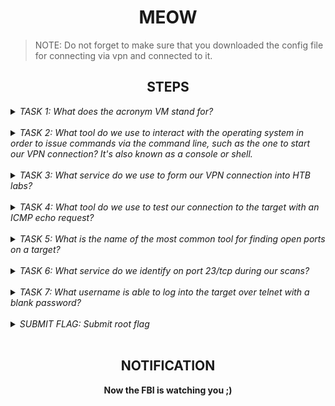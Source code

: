 <h1 align="center">MEOW</h1>

> NOTE: Do not forget to make sure that you downloaded the config file for connecting via vpn and connected to it. 

<h2 align="center">STEPS</h2>

<details> 
    <summary>
        <i>TASK 1: What does the acronym VM stand for?</i>
    </summary>
    <br>
    <b>Virtual Machine</b>
</details>
<br>
 
<details> 
    <summary>
        <i>TASK 2: What tool do we use to interact with the operating system in order to issue commands via the command line, such as the one to start our VPN connection? It's also known as a console or shell.</i>
    </summary>
    <br>
    <b>terminal</b>
</details>
<br>
 
<details> 
    <summary>
        <i>TASK 3: What service do we use to form our VPN connection into HTB labs?</i>
    </summary>
    <br>
    <b>openvpn</b>
</details>
<br>
 
<details> 
    <summary>
        <i>TASK 4: What tool do we use to test our connection to the target with an ICMP echo request?</i>
    </summary>
    <br>
    <b>ping</b>
</details>
<br>

<details> 
    <summary>
        <i>TASK 5: What is the name of the most common tool for finding open ports on a target?</i>
    </summary>
    <br>
    <b>nmap</b>
</details>
<br>

<details> 
    <summary>
        <i>TASK 6: What service do we identify on port 23/tcp during our scans?</i>
    </summary>
    <br>
    <b>telnet</b>
</details>
<br>

<details> 
    <summary>
        <i>TASK 7: What username is able to log into the target over telnet with a blank password?</i>
    </summary>
    <br>
    <b>root</b>
</details>
<br>
 
<details> 
    <summary>
        <i>SUBMIT FLAG: Submit root flag</i>
    </summary>
    <br>
    <b>To receive the flag you need to connect via telnet to the IP address that you receive when you spawn the machine.</b>
</details>
<br>

<h2 align="center">NOTIFICATION</h2>

<p align="center">
    <b>Now the FBI is watching you ;)</b>
</p>

